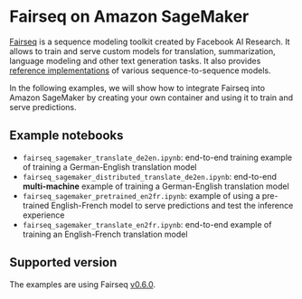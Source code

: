 # Fairseq on Amazon SageMaker

[Fairseq](https://github.com/pytorch/fairseq) is a sequence modeling toolkit created by Facebook AI Research. It allows to train and serve custom models for translation, summarization, language modeling and other text generation tasks. It also provides [reference implementations](https://github.com/pytorch/fairseq#introduction-) of various sequence-to-sequence models. 

In the following examples, we will show how to integrate Fairseq into Amazon SageMaker by creating your own container and using it to train and serve predictions. 

## Example notebooks
* `fairseq_sagemaker_translate_de2en.ipynb`: end-to-end training example of training a German-English translation model
* `fairseq_sagemaker_distributed_translate_de2en.ipynb`: end-to-end **multi-machine** example of training a German-English translation model 
* `fairseq_sagemaker_pretrained_en2fr.ipynb`: example of using a pre-trained English-French model to serve predictions and test the inference experience
* `fairseq_sagemaker_translate_en2fr.ipynb`: end-to-end example of training an English-French translation model

## Supported version
The examples are using Fairseq [v0.6.0](https://github.com/pytorch/fairseq/releases/tag/v0.6.0). 